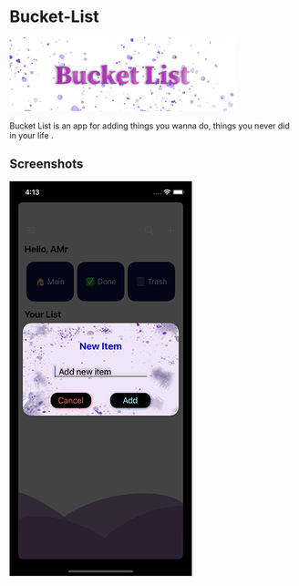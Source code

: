 # Bucket-List
![Logo](https://github.com/AmrAyman-G/Bucket-List/blob/Edite/App%20Screenshots/BucketList.jpg)

Bucket List is an app for adding things you wanna do, things you never did in your life .

## Screenshots

![App Screenshot](https://github.com/AmrAyman-G/Bucket-List/blob/Edite/App%20Screenshots/Simulator%20Screen%20Shot%20-%20iPhone%2011%20-%202022-07-07%20at%2016.13.57.png)



